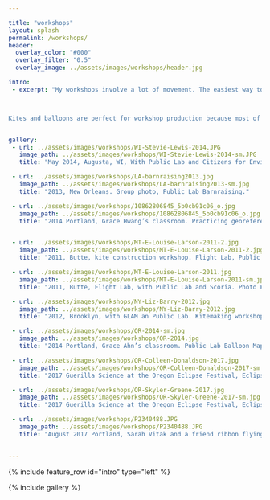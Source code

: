 ```yaml
---

title: "workshops"
layout: splash
permalink: /workshops/
header:
  overlay_color: "#000"
  overlay_filter: "0.5"
  overlay_image: ../assets/images/workshops/header.jpg

intro: 
 - excerpt: "My workshops involve a lot of movement. The easiest way to learn to fly a kite is to recognize patterns in the kite's motion, so I put on a kite suit when I'm teaching kite flying. [Observing the speed and intensity of tree motions](/boundarylayers) is the best way to estimate wind force above the ground, swaying like a tall oak and watching a timer.  



Kites and balloons are perfect for workshop production because most of the cost is in the labor of assembly. Many high-performance, low-cost materials are rare in commercial kites because they aren't easy to mass manufacture. Combine a good crowd with bulk materials and a few tape dispensers and everyone can go home with a high performance flying machine."


gallery:
 - url: ../assets/images/workshops/WI-Stevie-Lewis-2014.JPG
   image_path: ../assets/images/workshops/WI-Stevie-Lewis-2014-sm.JPG
   title: "May 2014, Augusta, WI, With Public Lab and Citizens for Environmental Stewardship, flying kites off-wind near the Hi-Crush sand mine. Steph, Tom Pearson, Stevie Lewis. Photo by Stevie Lewis."

 - url: ../assets/images/workshops/LA-barnraising2013.jpg
   image_path: ../assets/images/workshops/LA-barnraising2013-sm.jpg
   title: "2013, New Orleans. Group photo, Public Lab Barnraising."

 - url: ../assets/images/workshops/10862806845_5b0cb91c06_o.jpg
   image_path: ../assets/images/workshops/10862806845_5b0cb91c06_o.jpg
   title: "2014 Portland, Grace Hwang’s classroom. Practicing georeferencing with photocopies."


 - url: ../assets/images/workshops/MT-E-Louise-Larson-2011-2.jpg
   image_path: ../assets/images/workshops/MT-E-Louise-Larson-2011-2.jpg
   title: "2011, Butte, kite construction workshop. Flight Lab, Public Lab and Scoria. Photo E. Louise Larson."

 - url: ../assets/images/workshops/MT-E-Louise-Larson-2011.jpg
   image_path: ../assets/images/workshops/MT-E-Louise-Larson-2011-sm.jpg
   title: "2011, Butte, Flight Lab, with Public Lab and Scoria. Photo E. Louise Larson."

 - url: ../assets/images/workshops/NY-Liz-Barry-2012.jpg
   image_path: ../assets/images/workshops/NY-Liz-Barry-2012.jpg
   title: "2012, Brooklyn, with GLAM an Public Lab. Kitemaking workshop. Photo Liz Barry."

 - url: ../assets/images/workshops/OR-2014-sm.jpg
   image_path: ../assets/images/workshops/OR-2014.jpg
   title: "2014 Portland, Grace Ahn’s classroom. Public Lab Balloon Mapping Kit takeoff."

 - url: ../assets/images/workshops/OR-Colleen-Donaldson-2017.jpg
   image_path: ../assets/images/workshops/OR-Colleen-Donaldson-2017-sm.jpg
   title: "2017 Guerilla Science at the Oregon Eclipse Festival, Eclipse Kite flying lessons. Photo Colleen Donaldson"

 - url: ../assets/images/workshops/OR-Skyler-Greene-2017.jpg
   image_path: ../assets/images/workshops/OR-Skyler-Greene-2017-sm.jpg
   title: "2017 Guerilla Science at the Oregon Eclipse Festival, Eclipse Kite flying lessons. Photo Skyler Greene"

 - url: ../assets/images/workshops/P2340488.JPG
   image_path: ../assets/images/workshops/P2340488.JPG
   title: "August 2017 Portland, Sarah Vitak and a friend ribbon flying with an Eclipse Kite."
 

---
```

{% include feature_row id="intro" type="left" %}

{% include gallery %}

